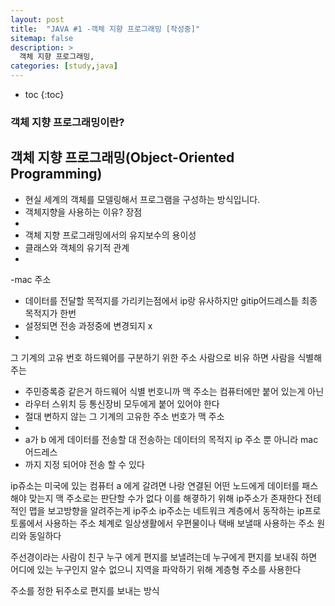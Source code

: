 ```yaml
---
layout: post
title:  "JAVA #1 -객체 지향 프로그래밍 [작성중]"
sitemap: false
description: >
  객체 지향 프로그래밍, 
categories: [study,java]
---
```

 * toc
  {:toc}

### 객체 지향 프로그래밍이란?

## 객체 지향 프로그래밍(Object-Oriented Programming)
- 현실 세계의 객체를 모델링해서 프로그램을 구성하는 방식입니다.
- 객체지향을 사용하는 이유? 장점
-
- 객체 지향 프로그래밍에서의 유지보수의 용이성 
- 클래스와 객체의 유기적 관계
- 

-mac 주소
- 데이터를 전달할 목적지를 가리키는점에서 ip랑 유사하지만 gitip어드레스틑 최종 목적지가 한번
- 설정되면 전송 과정중에 변경되지 x
- 
그 기계의 고유 번호 하드웨어를 구분하기 위한 주소 사람으로 비유 하면 사람을 식별해 주는
- 주민증록증 같은거  하드웨어 식별 번호니까 맥 주소는 컴퓨터에만 붙어 있는게 아닌
- 라우터 스위치 등 통신장비 모두에게 붙어 있어야 한다
- 절대 변하지 않는 그 기계의 고유한 주소 번호가 맥 주소
- 
- a가 b 에게 데이터를 전송할 대 전송하는 데이터의 목적지 ip 주소 뿐 아니라 mac어드레스
- 까지 지정 되어야 전송 할 수 있다 

ip쥬소는 
미국에 있는  컴퓨터 a 에게 갈려면 나랑 연결된 어떤 노드에게 데이터를 
패스해야 맞는지 맥 주소로는 판단할 수가 없다 이를 해곃하기 위해 
ip주소가 존재한다 
전테적인 맵을 보고방향을  알려주는게 ip주소
ip주소는 네트워크 계층에서 동작하는 ip프로토롤에서 사용하는 주소 체계로 
일상생활에서 우편물이나 택배 보낼때 사용하는 주소 원리와 동일하다 

주선경이라는 사람이 친구 누구 에게 편지를 보낼려는데 누구에게 편지를 보내줘
하면 어디에 있는 누구인지 알수 없으니 지역을 파악하기 위해 계층형 주소를 사용한다

주소를 정한 뒤주소로 편지를 보내는 방식
